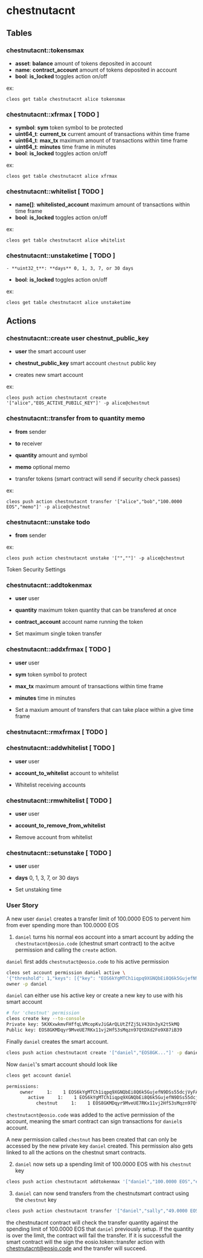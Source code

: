 # chestnutacnt


## Tables

### chestnutacnt::tokensmax
   - **asset**: **balance** amount of tokens deposited in account
   - **name**: **contract_account** amount of tokens deposited in account
   - **bool**: **is_locked** toggles action on/off

ex:
```
cleos get table chestnutacnt alice tokensmax
```

### chestnutacnt::xfrmax    [ TODO ]
   - **symbol**: **sym** token symbol to be protected
   - **uint64_t**: **current_tx** current amount of transactions within time frame
   - **uint64_t**: **max_tx** maximum amount of transactions within time frame
   - **uint64_t**: **minutes** time frame in minutes
   - **bool**: **is_locked** toggles action on/off

ex:
```
cleos get table chestnutacnt alice xfrmax
```

### chestnutacnt::whitelist     [ TODO ]
   - **name[]**: **whitelisted_account** maximum amount of transactions within time frame
   - **bool**: **is_locked** toggles action on/off

ex:
```
cleos get table chestnutacnt alice whitelist
```

### chestnutacnt::unstaketime   [ TODO ]
    - **uint32_t**: **days** 0, 1, 3, 7, or 30 days
   - **bool**: **is_locked** toggles action on/off

ex:
```
cleos get table chestnutacnt alice unstaketime
```

## Actions

### chestnutacnt::create    user chestnut_public_key
   - **user** the smart account user
   - **chestnut_public_key** smart account `chestnut` public key

   - creates new smart account

ex:
```
cleos push action chestnutacnt create '["alice","EOS_ACTIVE_PUBILC_KEY"]' -p alice@chestnut
```

### chestnutacnt::transfer    from to quantity memo
   - **from** sender
   - **to** receiver
   - **quantity** amount and symbol
   - **memo** optional memo

   - transfer tokens (smart contract will send if security check passes)

ex:
```
cleos push action chestnutacnt transfer '["alice","bob","100.0000 EOS","memo"]' -p alice@chestnut
```

### chestnutacnt::unstake    todo
   - **from** sender

ex:
```
cleos push action chestnutacnt unstake '["",""]' -p alice@chestnut
```

Token Security Settings
### chestnutacnt::addtokenmax
   - **user** user
   - **quantity** maximum token quantity that can be transfered at once
   - **contract_account** account name running the token

   - Set maximum single token transfer

### chestnutacnt::addxfrmax     [ TODO ]
   - **user** user
   - **sym** token symbol to protect
   - **max_tx** maximum amount of transactions within time frame
   - **minutes** time in minutes

   - Set a maxium amount of transfers that can take place within a give time frame

### chestnutacnt::rmxfrmax      [ TODO ]

### chestnutacnt::addwhitelist  [ TODO ]
   - **user** user
   - **account_to_whitelist** account to whitelist

   - Whitelist receiving accounts

### chestnutacnt::rmwhitelist   [ TODO ]
   - **user** user
   - **account_to_remove_from_whitelist**

   - Remove account from whitelist

### chestnutacnt::setunstake    [ TODO ]
   - **user** user
   - **days** 0, 1, 3, 7, or 30 days

   - Set unstaking time


### User Story

A new user `daniel` creates a transfer limit of 100.0000 EOS
to pervent him from ever spending more than 100.0000 EOS

1. `daniel` turns his normal eos account into a smart account by
adding the `chestnutacnt@eosio.code` (chestnut smart contract) to
 the acitve permission and calling the `create` action.

`daniel` first adds `chestnutact@eosio.code` to his active permission
```bash
cleos set account permission daniel active \
'{"threshold": 1,"keys": [{"key": "EOS6kYgMTCh1iqpq9XGNQbEi8Q6k5GujefN9DSs55dcjVyFAq7B6b","weight": 1}],"accounts": [{"permission":{"actor":"chestnutacnt","permission":"eosio.code"},"weight":1}], "waits":[]}' \
owner -p daniel

```

`daniel` can either use his active key or create a new key to use with his smart account
```bash
# for 'chestnut' permission
cleos create key --to-console
Private key: 5KXKxwkmvFHffqLVMcopKvJiGArQLUtZfZj5LV43Un3yX2t5kMQ
Public key: EOS8GKMDqyr9MveUE7RKx11vj2HfS3sMqzn97QtDXd2Fo9X87iB39
```

Finally `daniel` creates the smart account.

```bash
cleos push action chestnutacnt create '["daniel","EOS8GK..."]' -p daniel@active
```

Now `daniel`'s smart account should look like

```bash
cleos get account daniel

permissions: 
     owner     1:    1 EOS6kYgMTCh1iqpq9XGNQbEi8Q6k5GujefN9DSs55dcjVyFAq7B6b
        active     1:    1 EOS6kYgMTCh1iqpq9XGNQbEi8Q6k5GujefN9DSs55dcjVyFAq7B6b, 1 chestnutacnt@eosio.code
           chestnut     1:    1 EOS8GKMDqyr9MveUE7RKx11vj2HfS3sMqzn97QtDXd2Fo9X87iB39
```

`chestnutacnt@eosio.code` was added to the active permission of the account, meaning
the smart contract can sign transactions for `daniel`s account.

A new permission called `chestnut` has been created that can only be accessed by the
 new private key `daniel` created.  This permission also gets linked to all the
 actions on the chestnut smart contracts.

2. `daniel` now sets up a spending limit of 100.0000 EOS with his `chestnut` key

```bash
cleos push action chestnutacnt addtokenmax '["daniel","100.0000 EOS","eosio.token"]' -p daniel@chestnut
```

3. `daniel` can now send transfers from the chestnutsmart contract using the `chestnut` key

```bash
cleos push action chestnutacnt transfer '["daniel","sally","49.0000 EOS","finding memo"]' -p daniel@chestnut
```

the chestnutacnt contract will check the transfer quantity against the spending limit of 100.0000 EOS
that `daniel` previously setup.  If the quantity is over the limit, the contract will fail the transfer.
If it is successfull the smart contract will the sign the eosio.token::transfer action with
chestnutacnt@eosio.code and the transfer will succeed.

